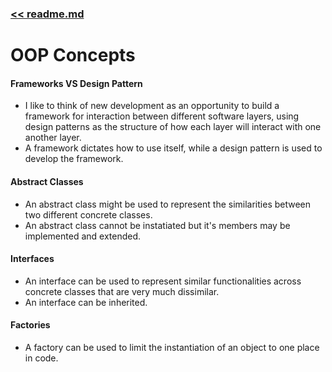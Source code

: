 ### [<< readme.md](README.md) 
# OOP Concepts

#### Frameworks VS Design Pattern
- I like to think of new development as an opportunity to build a framework for interaction between different software layers, using design patterns as the structure of how each layer will interact with one another layer.
- A framework dictates how to use itself, while a design pattern is used to develop the framework.

#### Abstract Classes
- An abstract class might be used to represent the similarities between two different concrete classes.
- An abstract class cannot be instatiated but it's members may be implemented and extended.

#### Interfaces
- An interface can be used to represent similar functionalities across concrete classes that are very much dissimilar.
- An interface can be inherited.

#### Factories
- A factory can be used to limit the instantiation of an object to one place in code. 